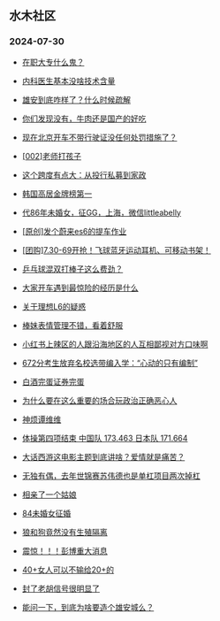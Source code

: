 ## 水木社区 
### 2024-07-30

+ [在职大专什么鬼？](https://www.newsmth.net/nForum/article/WorkingLife/120287)

+ [内科医生基本没啥技术含量](https://www.newsmth.net/nForum/article/FamilyLife/1766795438)

+ [雄安到底咋样了？什么时候疏解](https://www.newsmth.net/nForum/article/OurEstate/3013120)

+ [你们发现没有，牛肉还是国产的好吃](https://www.newsmth.net/nForum/article/Food/1716997)

+ [现在北京开车不带行驶证没任何处罚措施了？](https://www.newsmth.net/nForum/article/AutoWorld/1944882707)

+ [[002]老师打孩子](https://www.newsmth.net/nForum/article/Children/932727473)

+ [这个跨度有点大：从投行私募到家政](https://www.newsmth.net/nForum/article/Stock/10894804)

+ [韩国高居金牌榜第一](https://www.newsmth.net/nForum/article/Olympic/1548424)

+ [代86年未婚女，征GG，上海，微信littleabelly](https://www.newsmth.net/nForum/article/PieLove/2890147)

+ [[原创]发个蔚来es6的提车作业](https://www.newsmth.net/nForum/article/GreenAuto/1638393)

+ [[团购]7.30-69开抢！飞球蓝牙运动耳机、可移动书架！](https://www.newsmth.net/nForum/article/ADAgent_TG/1323897)

+ [乒乓球混双打棒子这么费劲？](https://www.newsmth.net/nForum/article/Olympic/1550299)

+ [大家开车遇到最惊险的经历是什么](https://www.newsmth.net/nForum/article/AutoWorld/1944883025)

+ [关于理想L6的疑惑](https://www.newsmth.net/nForum/article/GreenAuto/1638597)

+ [棒妹表情管理不错，看着舒服](https://www.newsmth.net/nForum/article/Pingpang/5872)

+ [小红书上辣区的人跟沿海地区的人互相鄙视对方口味啊](https://www.newsmth.net/nForum/article/Food/1717132)

+ [672分考生放弃名校选带编入学：“心动的只有编制”](https://www.newsmth.net/nForum/article/WorkingLife/121455)

+ [白酒完蛋证券完蛋](https://www.newsmth.net/nForum/article/Stock/10895822)

+ [为什么要在这么重要的场合玩政治正确恶心人](https://www.newsmth.net/nForum/article/FamilyLife/1766795255)

+ [神烦谭维维](https://www.newsmth.net/nForum/article/TVShow/1545863)

+ [体操第四项结束 中国队 173.463 日本队 171.664](https://www.newsmth.net/nForum/article/Olympic/1550528)

+ [大话西游这电影主题到底讲啥？爱情就是痛苦？](https://www.newsmth.net/nForum/article/Movielife/13239)

+ [无独有偶，去年世锦赛苏伟德也是单杠项目两次掉杠](https://www.newsmth.net/nForum/article/Olympic/1550828)

+ [相亲了一个姑娘](https://www.newsmth.net/nForum/article/Love/6304549)

+ [84未婚女征婚](https://www.newsmth.net/nForum/article/PieLove/2890134)

+ [狼和狗竟然没有生殖隔离](https://www.newsmth.net/nForum/article/Emprise/389419)

+ [震惊！！！彭博重大消息](https://www.newsmth.net/nForum/article/Stock/10895878)

+ [40+女人可以不输给20+的](https://www.newsmth.net/nForum/article/FamilyLife/1766796261)

+ [封了老胡信号很明显了](https://www.newsmth.net/nForum/article/Stock/10895951)

+ [能问一下，到底为啥要造个雄安城么？](https://www.newsmth.net/nForum/article/OurEstate/3047100)

